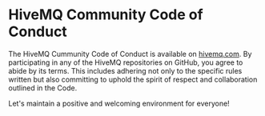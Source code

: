 # HiveMQ Community Code of Conduct

The HiveMQ Cummunity Code of Conduct is available on [hivemq.com](https://www.hivemq.com/downloads/legal/Community_Code_of_Conduct.pdf). By participating in any of the HiveMQ repositories on GitHub, you agree to abide by its terms. This includes adhering not only to the specific rules written but also committing to uphold the spirit of respect and collaboration outlined in the Code. 

Let's maintain a positive and welcoming environment for everyone!

